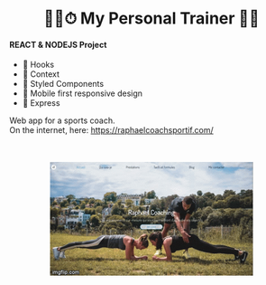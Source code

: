 <h1 align="center">
    🏃‍♀️⏱ My Personal Trainer 💪🥇   
</h1>


#### REACT & NODEJS Project
 
  - 🎣 Hooks 
  - 🧺 Context
  - 💅 Styled Components
  - 📱 Mobile first responsive design
  - 💨 Express
  
  
  Web app for a sports coach.  
  On the internet, here: https://raphaelcoachsportif.com/

<p align="center">
  <br><br>
  <img src='/src/git/myPersonalTrainer_preview.gif' />
  <br><br>
</p>